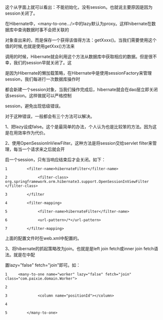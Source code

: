 这个从字面上就可以看出：不能初始化，没有session。也就说主要原因是因为session关闭了。

在Hibernate中，<many-to-one.../>中的lazy默认为proxy。这样hibernate在数据库中查询数据时事不会把关联的

对象查出来的，而是保存一个获得该值得方法：getXxxx()。当我们需要使用这个值的时候,也就是使用getXxx()方法来

调用的时候，Hibernate就会利用这个方法从数据库中获取相应的数据。但是很不幸，我们的session早就关闭了。这

是因为Hibernate的懒加载策略，在Hibernate中是使用sessionFactory来管理session，我们每进行一次数据库操作时

都会新建一个session对象，当我们操作完成后，hibernate就会在dao层立即关闭该session。这样做就可以严格控制

session，避免出现低级错误。

对于这种错误，一般都会有三个方法可以解决。

1、把lazy设成false。这个是最简单的办法，个人认为也是比较笨的方法。因为这是在用效率作为代价。

2、使用OpenSessionInViewFilter。这种方法是将session交给servlet filter来管理，每当一个请求来之后就会开

启一个session，只有当响应结束后才会关闭。如下：

    
    
    1         <filter-name>hibernateFilter</filter-name> 
    2              <filter-class>  org.springframework.orm.hibernate3.support.OpenSessionInViewFilter </filter-class> 
    3         </filter 
    4         <filter-mapping> 
    5              <filter-name>hibernateFilter</filter-name> 
    6              <url-pattern>/*</url-pattern> 
    7         </filter-mapping> 

上面的配置文件时在web.xml中配置的。

3、将hibernate的抓起策略改为join。也就是是left join fetch或inner join fetch语法。就是在<many-to-
one../>中配

置lazy="false" fetch="join"即可。如：

    
    
    1     <many-to-one name="worker" lazy="false" fetch="join" class="com.paixie.domain.Worker">
    2 
    3              <column name="positionId"></column>
    4 
    5         </many-to-one>

